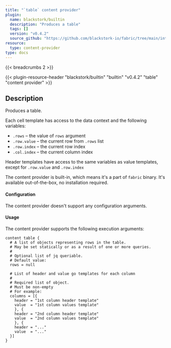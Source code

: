 ```yaml
---
title: "`table` content provider"
plugin:
  name: blackstork/builtin
  description: "Produces a table"
  tags: []
  version: "v0.4.2"
  source_github: "https://github.com/blackstork-io/fabric/tree/main/internal/builtin/"
resource:
  type: content-provider
type: docs
---
```


{{< breadcrumbs 2 >}}

{{< plugin-resource-header "blackstork/builtin" "builtin" "v0.4.2" "table" "content provider" >}}

## Description
Produces a table.

Each cell template has access to the data context and the following variables:
* `.rows` – the value of `rows` argument
* `.row.value` – the current row from `.rows` list
* `.row.index` – the current row index
* `.col.index` – the current column index

Header templates have access to the same variables as value templates,
except for `.row.value` and `.row.index`

The content provider is built-in, which means it's a part of `fabric` binary. It's available out-of-the-box, no installation required.


#### Configuration

The content provider doesn't support any configuration arguments.

#### Usage

The content provider supports the following execution arguments:

```hcl
content table {
  # A list of objects representing rows in the table.
  # May be set statically or as a result of one or more queries.
  #
  # Optional list of jq queriable.
  # Default value:
  rows = null

  # List of header and value go templates for each column
  #
  # Required list of object.
  # Must be non-empty
  # For example:
  columns = [{
    header = "1st column header template"
    value  = "1st column values template"
    }, {
    header = "2nd column header template"
    value  = "2nd column values template"
    }, {
    header = "..."
    value  = "..."
  }]
}
```

